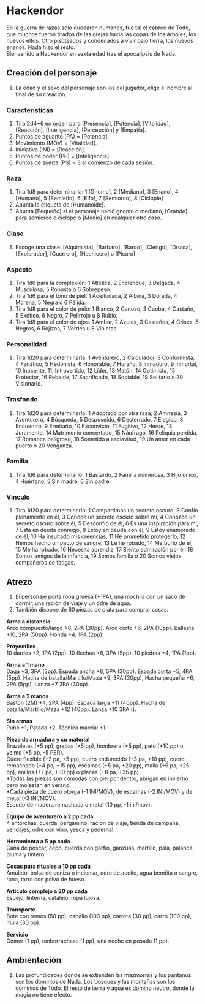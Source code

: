 
# Hackendor
En la guerra de razas solo quedaron humanos, fue tal el cabreo de Todo, que muchos fueron tirados de las orejas hacia las copas de los árboles, los nuevos elfos. Otro pisoteados y condenados a vivir bajo tierra, los nuevos enanos. Nada hizo el resto.  
Bienvenido a Hackendor en sexta edad tras el apocalipsis de Nada.

## Creación del personaje
1. La edad y el sexo del personaje son los del jugador, elige el nombre al final de su creación. 

### Características
1. Tira 2d4+6 en orden para [Presencia], [Potencia], [Vitalidad], [Reacción], [Inteligencia], [Percepción] y [Empatía].
1. Puntos de aguante (PA) = [Potencia].
1. Movimiento (MOV) = [Vitalidad].
1. Iniciativa (INI) = [Reacción].
1. Puntos de poder (PP) = [Inteligencia].
1. Puntos de suerte (PS) = 3 al comienzo de cada sesión.

### Raza
1. Tira 1d8 para determinarla: 1 [Gnomo], 2 [Mediano], 3 [Enano], 4 [Humano], 5 [Semielfo], 6 [Elfo], 7 [Semiorco], 8 [Ciclople]
1. Apunta la etiqueta de [Humanoide].
1. Apunta [Pequeño] sí el personaje nació gnomo o mediano, [Grande] para semiorco o ciclope o [Medio] en cualquier otro caso.

### Clase
1. Escoge una clase: [Alquimista], [Barbaro], [Bardo], [Clérigo], [Druida], [Explorador], [Guerrero], [Hechicero] o [Pícaro].

### Aspecto
1. Tira 1d6 para la complexión: 1 Atlética, 2 Enclenque, 3 Delgada, 4 Musculosa, 5 Robusta o 6 Sobrepeso.
1. Tira 1d6 para el tono de piel: 1 Aceitunada, 2 Albina, 3 Dorada, 4 Morena, 5 Negra o 6 Pálida.
1. Tira 1d8 para el color de pelo: 1 Blanco, 2 Canoso, 3 Caoba, 4 Castaño, 5 Exótico, 6 Negro, 7 Pelirrojo u 8 Rubio.
1. Tira 1d8 para el color de ojos: 1 Ámbar, 2 Azules, 3 Castaños, 4 Grises, 5 Negros, 6 Rojizos, 7 Verdes u 8 Violetas.

### Personalidad
1. Tira 1d20 para determinarla: 1 Aventurero, 2 Calculador, 3 Conformista, 4 Fanático, 5 Hedonista, 6 Honorable, 7 Huraño, 8 Inmaduro, 9 Inmortal, 10 Inocente, 11, Introvertido, 12 Líder, 13 Matón, 14 Optimista, 15 Protector, 16 Rebelde, 17 Sacrificado, 18 Sociable, 19 Solitario o 20 Visionario.

### Trasfondo
1. Tira 1d20 para determinarlo: 1 Adoptado por otra raza, 2 Amnesia, 3 Aventurero, 4 Búsqueda, 5 Desposeído, 6 Desterrado, 7 Elegido, 8 Encuentro, 9 Ermitaño, 10 Exconvicto, 11 Fugitivo, 12 Héroe, 13 Juramento, 14 Matrimonio concertado, 15 Náufrago, 16 Reliquia perdida, 17 Romance peligroso, 18 Sometido a esclavitud, 19 Un amor en cada puerto o 20 Venganza.<columna>

### Familia
1. Tira 1d6 para determinarlo: 1 Bastardo, 2 Familia númerosa, 3 Hijo único, 4 Huérfano, 5 Sin madre, 6 Sin padre.

### Vinculo
1. Tira 1d20 para determinarlo: 1 Compartimos un secreto oscuro, 3 Confío plenamente en él, 3 Conoce un secreto oscuro sobre mí, 4 Conozco un secreto oscuro sobre él, 5 Desconfío de él, 6 Es una inspiración para mí, 7 Está en deuda conmigo, 8 Estoy en deuda con él, 9 Estoy enamorado de él, 10 Ha insultado mis creencias, 11 He prometido protegerlo, 12 Hemos hecho un pacto de sangre, 13 Le he robado, 14 Me burlo de él, 15 Me ha robado, 16 Necesita aprendiz, 17 Siento admiración por él, 18 Somos amigos de la infancia, 19 Somos familia o 20 Somos viejos compañeros de fatigas.

## Atrezo
1. El personaje porta ropa gruesa (+1PA), una mochila con un saco de dormir, una ración de viaje y un odre de agua.
1. También dispone de 60 piezas de plata para comprar cosas.

**Arma a distancia**  
Arco compuesto/largo +8, 2PA (30pp). Arco corto +6, 2PA (10pp). Ballesta +10, 2PA (50pp). Honda +4, 1PA (2pp).

**Proyectiles**  
10 dardos +2, 1PA (2pp). 10 flechas +6, 3PA (5pp). 10 piedras +4, 1PA (1pp).

**Arma a 1 mano**  
Daga +3, 3PA (3pp). Espada ancha +8, 5PA (30pp). Espada corta +5, 4PA (5pp). Hacha de batalla/Martillo/Maza +9, 3PA (30pp), Hacha pequeña +6, 2PA (5pp). Lanza +7 2PA (30pp).

**Arma a 2 manos**  
Bastón (2M) +4, 2PA (4pp). Espada larga +11 (40pp). Hacha de batalla/Martillo/Maza +12 (40pp). Lanza +10 3PA ().

**Sin armas**  
Puño +1, Patada +2, Técnica marcial +1.

**Pieza de armadura y su material**  
Brazaletes (+5 pp), grebas (+5 pp), hombrera (+5 pp), peto (+10 pp) o yelmo (+5 pp, -5 PER).  
Cuero flexible (+2 pa, +5 pp), cuero endurecido (+3 pa, +10 pp), cuero remachado (+4 pa, +15 pp), escamas (+5 pa, +20 pp), malla (+6 pa, +25 pp), anillos (+7 pa, +30 pp) o placas (+8 pa, +35 pp).  
*Todas las piezas son cómodas con piel por dentro, abrigan en invierno pero molestan en verano.  
*Cada pieza de cuero otorga (-1 INI/MOV), de escamas (-2 INI/MOV) y de metal (-3 INI/MOV).  
Escudo de madera remachada o metal (10 pp, -1 ini/mov).

**Equipo de aventurero a 2 pp cada**  
4 antorchas, cuerda, pergamino, racion de viaje, tienda de campaña, vendajes, odre con vino, yesca y pedernal.  

**Herramienta a 5 pp cada**  
Caña de pescar, cepo, cuerda con garfio, ganzuaś, martillo, pala, palanca, pluma y tintero.

**Cosas para rituales a 10 pp cada**  
Amuleto, bolsa de ceniza o incienso, odre de aceite, agua bendita o sangre, runa, tarro con polvo de hueso.

**Artículo complejo a 20 pp cada**  
Espejo, linterna, catalejo, ropa lujosa.

**Transporte**  
Bote con remos (50 pp), caballo (100 pp), carreta (30 pp), carro (100 pp), mula (30 pp).

**Servicio**  
Comer (1 pp), emborrachase (1 pp), una noche en posada (1 pp).

## Ambientación  
1. Las profundidades donde se extienden las mazmorras y los pantanos son los dominios de Nada. Los bosques y las montañas son los dominios de Todo. El resto de tierra y agua es domino neutro, donde la magia no tiene efecto.
